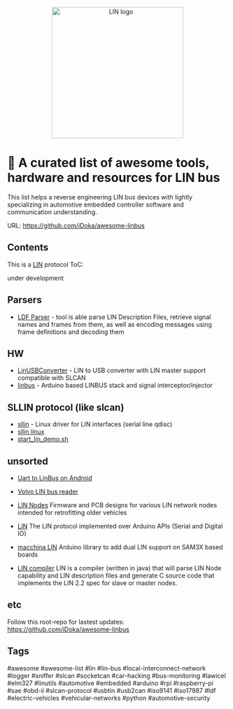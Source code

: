 <p align="center">
<img src="https://github.com/iDoka/awesome-linbus/raw/master/lin_logo.png" alt="LIN logo" width="300" heigth="150"/>
<!-- ![LIN logo](lin_logo.png) -->
</p>


# :tractor: A curated list of awesome tools, hardware and resources for LIN bus

This list helps a reverse engineering LIN bus devices with lightly specializing in automotive embedded controller software and communication understanding.

URL: https://github.com/iDoka/awesome-linbus


## Contents

This is a [LIN](http://en.wikipedia.org/wiki/Local_Interconnect_Network) protocol ToC:

under development

## Parsers

* [LDF Parser](https://github.com/c4deszes/ldfparser) - tool is able parse LIN Description Files, retrieve signal names and frames from them, as well as encoding messages using frame definitions and decoding them


## HW

* [LinUSBConverter](https://github.com/uCAN-LIN/LinUSBConverter) - LIN to USB converter with LIN master support compatible with SLCAN
* [linbus](https://github.com/zapta/linbus) - Arduino based LINBUS stack and signal interceptor/injector

## SLLIN protocol (like slcan)

* [sllin](https://github.com/sstiller/sllin) - Linux driver for LIN interfaces (serial line qdisc)
* [sllin linux](https://github.com/trainman419/linux-lin)
* [start_lin_demo.sh](https://gerrit.automotivelinux.org/gerrit/c/AGL/meta-agl-demo/+/22877/1/recipes-kernel/sllin/files/start_lin_demo.sh)

## unsorted

* [Uart to LinBus on Android](http://fatalfeel.blogspot.com/2013/09/uart-to-linbus.html)

* [Volvo LIN bus reader](https://github.com/laurynas/volvo_linbus)

* [LIN Nodes](https://github.com/John-Titor/LIN_Nodes) Firmware and PCB designs for various LIN network nodes intended for retrofitting older vehicles
* [LIN](https://github.com/gandrewstone/LIN) The LIN protocol implemented over Arduino APIs (Serial and Digital IO)

* [macchina LIN](https://github.com/macchina/LIN) Arduino library to add dual LIN support on SAM3X based boards
* [LIN compiler](https://github.com/PersonalTransport/LIN) LIN is a compiler (written in java) that will parse LIN Node capability and LIN description files and generate C source code that implements the LIN 2.2 spec for slave or master nodes.

<!--
https://github.com/marmotton/esp32-connected-car-lora
https://github.com/festlv/carpc RaspberryPi based CarPC build, to replace stock Volvo navigation system
https://github.com/festlv/carpc/blob/master/doc/volvo_can_buttons.txt
https://github.com/festlv/carpc/tree/master/linux_software/driver
https://github.com/festlv/carpc/blob/master/linux_software/driver/driver.py
-->





## etc

Follow this root-repo for lastest updates: https://github.com/iDoka/awesome-linbus


## Tags

#awesome
#awesome-list
#lin
#lin-bus
#local-interconnect-network
#logger
#sniffer
#slcan
#socketcan
#car-hacking
#bus-monitoring
#lawicel
#elm327
#linutils
#automotive
#embedded
#arduino
#rpi
#raspberry-pi
#sae
#obd-ii
#slcan-protocol
#usbtin
#usb2can
#iso9141
#iso17987
#ldf
#electric-vehicles
#vehicular-networks
#python
#automotive-security








